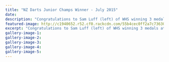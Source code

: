```yaml
---
title: "NZ Darts Junior Champs Winner - July 2015"
date: 
description: "Congratulations to Sam Luff (left) of WHS winning 3 medals at the NZ Darts Council Junior/Youth Championship which was held at the Wainuiomata Darts Association on 12-14 July 2015."
featured-image: http://c1940652.r52.cf0.rackcdn.com/55b4cec0ff2a7c73630002b3/Darts.Jun-Mixed-Pairs-Sam-Luff.14.7.gif
excerpt: "Congratulations to Sam Luff (left) of WHS winning 3 medals at the NZ Darts Council Junior/Youth Championship which was held at the Wainuiomata Darts Association on 12-14 July 2015."
gallery-image-1: 
gallery-image-2: 
gallery-image-3: 
gallery-image-4: 
gallery-image-5: 
---
```

